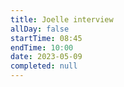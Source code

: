 ```yaml
---
title: Joelle interview
allDay: false
startTime: 08:45
endTime: 10:00
date: 2023-05-09
completed: null
---
```

